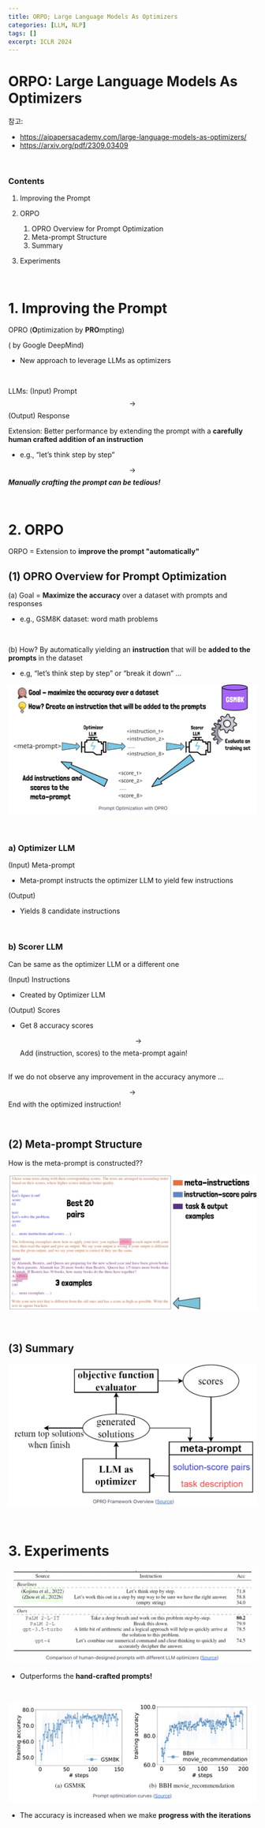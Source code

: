 ```yaml
---
title: ORPO; Large Language Models As Optimizers
categories: [LLM, NLP]
tags: []
excerpt: ICLR 2024
---
```


<script src="https://cdn.mathjax.org/mathjax/latest/MathJax.js?config=TeX-AMS-MML_HTMLorMML" type="text/javascript"></script>

# ORPO: Large Language Models As Optimizers

참고: 

- https://aipapersacademy.com/large-language-models-as-optimizers/
- https://arxiv.org/pdf/2309.03409

<br>

### Contents

1. Improving the Prompt 
2. ORPO
   1. OPRO Overview for Prompt Optimization
   2. Meta-prompt Structure
   3. Summary

3. Experiments

<br>

# 1. Improving the Prompt 

OPRO (**O**ptimization by **PRO**mpting)

( by Google DeepMind)

- New approach to leverage LLMs as optimizers

<br>

LLMs: (Input) Prompt $$\rightarrow$$ (Output) Response

Extension: Better performance by extending the prompt with a **carefully human crafted addition of an instruction**

- e.g., “let’s think step by step”

$$\rightarrow$$ ***Manually crafting the prompt can be tedious!***

<br>

# 2. ORPO

ORPO = Extension to **improve the prompt "automatically"**

## (1) OPRO Overview for Prompt Optimization

(a) Goal = **Maximize the accuracy** over a dataset with prompts and responses

- e.g., GSM8K dataset: word math problems

<br>

(b) How? By automatically yielding an **instruction** that will be **added to the prompts** in the dataset

- e.g, “let’s think step by step” or “break it down” ... 

![figure2](/assets/img/llm/img131.png)

<br>

### a) Optimizer LLM

(Input) Meta-prompt

- Meta-prompt instructs the optimizer LLM to yield few instructions

(Output)

- Yields 8 candidate instructions

<br>

### b) Scorer LLM

Can be same as the optimizer LLM or a different one 

(Input) Instructions 

- Created by Optimizer LLM

(Output) Scores

- Get 8 accuracy scores

  $$\rightarrow$$ Add (instruction, scores) to the meta-prompt again!

<br>If we do not observe any improvement in the accuracy anymore ...

$$\rightarrow$$ End with the optimized instruction!

<br>

## (2) Meta-prompt Structure

How is the meta-prompt is constructed??

![figure2](/assets/img/llm/img132.png)

<br>

## (3) Summary

![figure2](/assets/img/llm/img133.png)

<br>

# 3. Experiments

![figure2](/assets/img/llm/img134.png)

- Outperforms the **hand-crafted prompts!**

<br>

![figure2](/assets/img/llm/img135.png)

- The accuracy is increased when we make **progress with the iterations**
